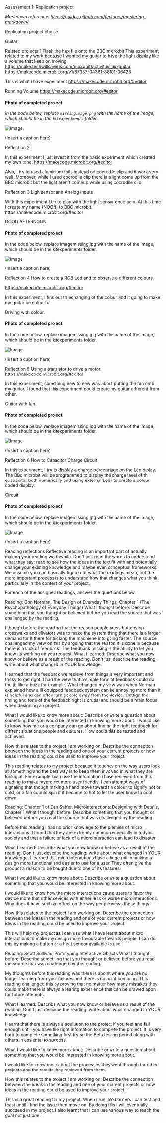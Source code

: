 Assessment 1: Replication project

*Markdown reference: https://guides.github.com/features/mastering-markdown/*

Replication project choice

Guitar 

Related projects 1
Flash the hex file onto the BBC micro:bit 
This experiment related to my work because I wanted my guitar to have the light display like a volume that keep on moving. 
https://make.techwillsaveus.com/microbit/activities/air-guitar
https://makecode.microbit.org/v1/87337-04361-88101-06426

This is what i have experiment
https://makecode.microbit.org/#editor



Running Volume
https://makecode.microbit.org/#editor

#### Photo of completed project ####
*In the code below, replace `missingimage.png` with the name of the image, which should be in the `kitexperiments` folder.*

![Image](missingimage.png)

(Insert a caption here)

 Reflection 2
 
 In this experiment I just invest it from the basic experiment which created my own tone.
 https://makecode.microbit.org/#editor


Also, i try to used aluminium foils instead od cocrodile clip and it work very well. Moreover, while I used cocrodile clip there is a light come up from the BBC microbit but the light aren't comeup while using cocrodile clip. 



Reflection 3
Ligh sensor and Analog inputs

With this experiment I try to play with the light sensor once agin. At this time I create my name (NOON) to BBC microbit. 
https://makecode.microbit.org/#editor


GOOD AFTERNOON 

#### Photo of completed project ####
In the code below, replace imagemissing.jpg with the name of the image, which should be in the kitexperiments folder.

![Image](missingimage.png)

(Insert a caption here)

Reflection 4 
How to create a RGB Led and to observe a different colours

https://makecode.microbit.org/#editor



In this experiment, i find out th echanging of the colour and it going to make my guitar be colourful. 


Driving with colour. 
#### Photo of completed project ####
In the code below, replace imagemissing.jpg with the name of the image, which should be in the kitexperiments folder.

![Image](missingimage.png)

(Insert a caption here)

Reflection 5 
Using a transistor to drive a motor. 
https://makecode.microbit.org/#editor

In this experiment, something new to new was about putting the fan onto my guitar. 
I found that this experiment could create my guitar different from other. 

Guitar with fan.
#### Photo of completed project ####
In the code below, replace imagemissing.jpg with the name of the image, which should be in the kitexperiments folder.

![Image](missingimage.png)

(Insert a caption here)

Reflection 6
How to Capacitor Charge Circuit 

In this experiment, I try to display a charge percenrtage on the Led diplay. The BBc microbit will be programmed to display the charge level of th ecapacitor both numerically and using external Leds to create a colour coded display. 

Circuit

#### Photo of completed project ####
In the code below, replace imagemissing.jpg with the name of the image, which should be in the kitexperiments folder.

![Image](missingimage.png)

(Insert a caption here)



Reading reflections
Reflective reading is an important part of actually making your reading worthwhile. Don't just read the words to understand what they say: read to see how the ideas in the text fit with and potentially change your existing knowledge and maybe even conceptual frameworks. We assume you can basically figure out what the readings mean, but the more important process is to understand how that changes what you think, particularly in the context of your project.

For each of the assigned readings, answer the questions below.

Reading: Don Norman, The Design of Everyday Things, Chapter 1 (The Psychopathology of Everyday Things)
What I thought before: Describe something that you thought or believed before you read the source that was challenged by the reading.

I though before the reading that the reason people press buttons on crosswalks and elivators was to make the system thing that there is a larger demand for it there for tricking the machiene into going faster. The source challenged my view on this by arguing that the reason it is done is because there is a lack of feedback. The feedback missing is the ability to let you know its working on you request. What I learned: Describe what you now know or believe as a result of the reading. Don't just describe the reading: write about what changed in YOUR knowledge.

I learned that the feedback we recieve from things is very important and tricky to get right. I had the view that a simple form of feedback could do the jb like a buzz for example. What changed my view was when Norman explained how a ill equipped feedback system can be annoying more than it is helpful and can often turn people away from the device. Gettign the timing and tone of the feedback right is crutial and should be a main focus when designing an project.

What I would like to know more about: Describe or write a question about something that you would be interested in knowing more about. I would like to know how me or a company can go about finding the right feedback for diffrent situations,people and cultures. How could this be tested and achieved.

How this relates to the project I am working on: Describe the connection between the ideas in the reading and one of your current projects or how ideas in the reading could be used to improve your project.

This reading relates to my project because it touches on the way users look at something and the best way is to keep them involved in what they are lookig at. For example I can use the infomation i have recieved from this reading to make myproject more user friendly. I can attempt ways of signaling that though making a hand move towards a colour to signify hot or cold, or a fan copuld spin if it became to hot to let the user know to cool down.

Reading: Chapter 1 of Dan Saffer, Microinteractions: Designing with Details, Chapter 1
What I thought before: Describe something that you thought or believed before you read the source that was challenged by the reading.

Before this reading i had no prior knowlege to the premise of micro interactions. I found that they are extremly common especially in todyas society and that a failure or lack of a microinteraction can lead to disaster

What I learned: Describe what you now know or believe as a result of the reading. Don't just describe the reading: write about what changed in YOUR knowledge. I learned that microinteractions have a huge roll in making a design more functional and easier to use for a user. They often give the product a reason to be bought due to one of its features.

What I would like to know more about: Describe or write a question about something that you would be interested in knowing more about.

I would like to know how the micro interactions cause users to favor the device more that other devices with either less or worse microinteractions. Why does it have such an effect on the way people views these things.

How this relates to the project I am working on: Describe the connection between the ideas in the reading and one of your current projects or how ideas in the reading could be used to improve your project.

This will help my project as i can use what i have learnt about micro interactions to make my design more favourable towards people. I can do this by making a button or a heat sencor available to use.

Reading: Scott Sullivan, Prototyping Interactive Objects
What I thought before: Describe something that you thought or believed before you read the source that was challenged by the reading.

My thoughts before this reading was there is apoint where you are no longer learning from your failures and there is no point contiuing. This reading challenged this by proving that no matter how many mistakes they could make there is always a learing experience that can be drawed apon for future attempts.

What I learned: Describe what you now know or believe as a result of the reading. Don't just describe the reading: write about what changed in YOUR knowledge.

I learnt that there is always a soulution to the project if you test and fail enough untill you have the right infomation to complete the project. It is very hard to complete something first try so the Beta testing period along with others in essiental to success.

What I would like to know more about: Describe or write a question about something that you would be interested in knowing more about.

I would like to know more about the processes they went through for other projects and the results they recieved from them.

How this relates to the project I am working on: Describe the connection between the ideas in the reading and one of your current projects or how ideas in the reading could be used to improve your project.

This is a great reading for my project. When i run into barriers i can test and teast untill i find the issue then move on. By doing this i will eventually succseed in my project. I also learnt that i can use various way to reach the goal not just one.
